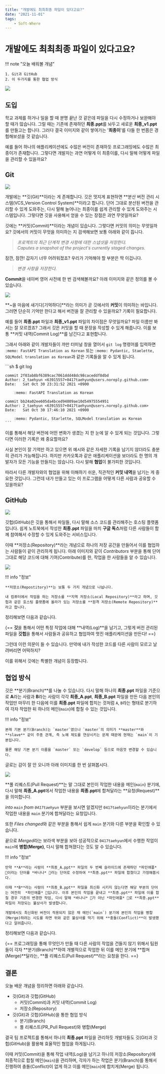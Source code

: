```yaml
---
title: "개발에도 최최최종 파일이 있다고요?"
date: "2021-11-01"
tags:
    - Soft-Where
---
```


# 개발에도 최최최종 파일이 있다고요?

!!! note "오늘 배워볼 개념"

    1. Git과 GitHub
    2. 이 두가지를 통한 협업 방식

<img src="/images/soft-where/01/0.png">

## 도입

학교 과제를 하거나 일을 할 때 분명 끝난 것 같은데 파일을 다시 수정하거나 보완해야 할 때가 많습니다. 그럴 때는 기존에 존재하던 **최종.ppt**를 놔두고 새로운 **최종_v1.ppt**를 만들고는 합니다. 그러다 결국 이미지와 같이 쌓여가는 '**최종이**'를 다들 한 번쯤은 경험해보셨을 것 같습니다.

예를 들어 하나의 애플리케이션에도 수많은 버전이 존재하듯 프로그래밍에도 수많은 최종이가 존재합니다. 그렇다면 개발자는 과연 어떻게 이 최종이를, 다시 말해 어떻게 파일을 관리할 수 있을까요?

## Git

<img src="/images/soft-where/01/1.png">


개발에는 **깃(Git)**이라는 게 존재합니다. 깃은 멋지게 표현하면 **분산 버전 관리 시스템(VCS_Version Control System)**이라고 합니다. 단어 그대로 분산된 버전을 관리할 수 있게 도와주는, 다시 말해 늘어나는 최종이를 쉽게 관리할 수 있게 도와주는 시스템입니다. 그렇다면 깃을 사용해서 얻을 수 있는 장점은 과연 무엇일까요?

깃에는 **커밋(Commit)**이라는 개념이 있습니다. 그렇다면 커밋의 의미는 무엇일까요? 깃에서의 커밋이 무엇을 의미하는 지 검색해보면 보통 아래와 같이 뜹니다.

> *프로젝트의 최근 단계적 변경 사항에 대한 스냅샷을 저장한다.*  
> *Caputes a snapshot of the project's currently staged changes.*

잠깐, 잠깐! 갑자기 너무 어려워졌죠? 우리가 기억해야 할 부분은 딱 이겁니다.

> *변경 사항을 저장한다.*

**Commit**을 네이버 영어 사전에 한 번 검색해볼까요? 아래 이미지와 같은 정의를 볼 수 있습니다.

<img src="/images/soft-where/01/2.png">

**~을 마음에 새기다[기억하다]**라는 의미가 곧 깃에서의 **커밋**이 의미하는 바입니다. 그러면 단순히 기억만 한다고 해서 버전을 잘 관리할 수 있을까요? 기록이 필요합니다.

예를 들어 **최종.ppt** 파일과 **최종_v1.ppt** 파일의 차이점은 무엇일까요? 파일 이름만 봐서는 잘 모르겠죠? 그래서 깃은 커밋을 할 때 문장을 작성할 수 있게 해줍니다. 이를 보통 **커밋 내역(Commit Log)**를 남긴다고 표현합니다.

그래서 아래와 같이 개발자들이 까만 터미널 창을 열어서 `git log` 명령어를 입력하면 `:memo: FastAPI Translation as Korean` 또는 `:memo: Pydantic, Staelette, SQLModel translation as Korean`과 같은 기록들을 알 수 있게 됩니다.

<div class="termy">
    ```sh
    $ git log

    commit 2f03ab8bf6389cac7061ddd48dc98caceddf8dbd
    Author: 2_taehyun <63915557+0417taehyun@users.noreply.github.com>
    Date:   Sat Oct 30 23:31:52 2021 +0900

        :memo: FastAPI Translation as Korean

    commit bb24a02ee605da4bced94809ae10d54975554951
    Author: 2_taehyun <63915557+0417taehyun@users.noreply.github.com>
    Date:   Sat Oct 30 17:46:10 2021 +0900

        :memo: Pydantic, Starlette, SQLModel translation as Korean
    ```
</div>

이를 통해서 해당 버전에 어떤 변화가 생겼는 지 한 눈에 알 수 있게 되는 것입니다. 그렇다면 이러한 기록은 왜 중요할까요?

사실 본인이 잘 기억만 하고 있으면 위 예시와 같은 자세한 기록을 남기지 않더라도 충분히 관리가 가능해집니다. 하지만 카카오톡과 같은 애플리케이션을 보더라도 한 명의 개발자가 모든 기능을 만들지는 않습니다. 다시 말해 **협업**이 불가피한 것입니다.

따라서 다른 개발자와의 협업을 위해 이해하기 쉬운, 직관적인 **커밋 내역**을 남기는 게 중요한 것입니다. 그런데 내가 만들고 있는 이 프로그램을 어떻게 다른 사람과 공유할 수 있을까요? 

## GitHub

<img src="/images/soft-where/01/3.png">

깃헙(GitHub)은 깃을 통해서 파일들, 다시 말해 소스 코드를 관리해주는 호스팅 플랫폼입니다. 쉽게 노트북에서 작성한 **최종.ppt** 파일을 마치 **구글 독스**처럼 다른 사람들이 함께 참여해서 수정할 수 있게 도와주는 서비스입니다.

이때 **저장소(Repository)**라는 개념으로 하나의 저장 공간을 만들어서 이를 협업하는 사람들이 같이 관리하게 됩니다. 아래 이미지와 같이 *Contributors* 부분을 통해 단어 그대로 해당 코드에 대해 기여(Contribute)를 한, 작업을 한 사람들을 알 수 있습니다.

<img src="/images/soft-where/01/4.png">

!!! info "정보"

    **저장소(Repostitory)**는 보통 두 가지 개념으로 나뉩니다.

    내 컴퓨터에서 작업을 하는 저장소를 **지역 저장소(Local Repository)**라고 하며, 깃헙과 같은 호스팅 플랫폼에 올라가 있는 저장소를 **원격 저장소(Remote Repository)**라고 합니다.


정리해보면 다음과 같습니다.

{==
**깃**을 통해서 어떤 특정 작업에 대해 **내역(Log)**을 남기고, 그렇게 버전 관리된 파일을 **깃헙**을 통해서 사람들과 공유하고 협업하여 멋진 애플리케이션을 만든다!
==}

그런데 이런 의문이 들 수 있습니다. 만약에 내가 작성한 코드를 다른 사람이 모르고 날려버리면 어떡하지?

이를 위해서 깃에는 특별한 개념이 등장합니다.

## 협업 방식

깃은 **분기(Branch)**를 나눌 수 있습니다. 다시 말해 하나의 **최종.ppt** 파일을 기준으로 **A**라는 사람과 **B**라는 사람이 각각 **최종_A.ppt**, **최종_B.ppt** 파일을 만든 다음 본인의 작업만 마무리 한 다음에 이를 **최종.ppt** 파일에 합치는 것처럼 `A`, `B`라는 형태로 분기하여 각자 작업한 뒤 하나의 메인(`main`)에 합칠 수 있는 것입니다.

!!! info "정보"

    본래 기본 분기(Branch)는 `master`였으나 `master`의 의미가 **master**와 **slave** 같이 주종 관계, 즉 노예 제도를 연상시키는 문제 때문에 현재는 `main`이 기본입니다.

    물론 해당 기본 분기 이름을 `master` 또는 `develop` 등으로 마음껏 변경할 수 있습니다.

글로는 감이 잘 안 오니까 아래 이미지를 한 번 살펴봅시다.

<img src="/images/soft-where/01/5.png">

**풀 리퀘스트(Pull Request)**는 말 그대로 본인이 작업한 내용을 메인(`main`) 분기에, 다시 말해 **최종_A.ppt**에서 작업한 내용을 **최종.ppt**에 합쳐달라는 **요청(Request)**을 의미합니다.

*into `main` from `0417taehyun`* 부분을 보시면 알겠지만 `0417taehyun`이라는 분기에서 작업한 내용을 `main` 분기에 합쳐달라는 요청입니다.

또한 *Files changed*와 같은 부분을 통해서 쉽게 `main` 분기와 다른 부분을 확인할 수 있습니다.

끝으로 *Merged*라는 보라색 부분을 보아 성공적으로 `0417taehyun`에서 수행한 작업이 `main`에 **병합(Merge)**, 다시 말해 합쳐졌다는 것도 알 수 있습니다.

!!! info "정보"

    만약 **A**라는 사람이 **최종_A.ppt** 파일의 두 번째 슬라이드에 존재하던 *파인애플* 🍍이라는 단어를 *바나나* 🍌라는 단어로 수정하여 **최종.ppt** 파일에 합쳤다고 가정해봅시다.
    
    이때 **B**라는 사람이 **최종_B.ppt** 파일을 최신화 시키지 않는다면 해당 부분의 단어는 여전히  *파인애플* 🍍입니다. 이후 본인의 작업을 끝내고 **최종.ppt** 파일에 이를 합칠 경우 기존의 변경한 작업, 다시 말해 *바나나* 🍌가 아닌 *파인애플* 🍍로 **최종.ppt** 파일이 저장되는 불상사가 발생합니다.

    개발에서도 최신화된 버전이 적용되지 않은 채 메인(`main`) 분기에 본인의 작업을 병합(Merge)하려는 시도를 하면 위와 같은 불상사를 막기 위해 **충돌(Conflict)**이 발생했다고 알려줍니다.

정리해보면 다음과 같습니다.

{==
프로그래밍을 통해 무엇인가 만들 때 다른 사람의 작업을 건들지 않기 위해서 팀원들이 각자 **분기(Branch)**하여 개별적으로 작업한 뒤 이를 메인 분기에 **합쳐(Merge)**달라는, **풀 리퀘스트(Pull Request)**라는 요청을 한다.
==}


## 결론

오늘 배운 개념을 정리하면 아래와 같습니다.

* 깃(Git)과 깃헙(GitHub)
    * 커밋(Commit)과 커밋 내역(Commit Log)
    * 저장소(Repository)
* 깃(Git)과 깃헙(GitHub)을 통한 협업 방식
    * 분기(Branch)
    * 풀 리퀘스트(PR_Pull Request)와 병합(Merge)


결국 팀 프로젝트를 통해서 하나의 **최종.ppt** 파일을 관리하듯 개발자들도 깃(Git)과 깃헙(GitHub)을 활용해 효율적인 협업을 하게됩니다.

이때 커밋(Commit)을 통해 작업 내역(Log)을 남기고 하나의 저장소(Repository)에 최종적으로 합칠 메인(`main`)을 관리하며, 각자가 하는 작업은 분기(Branch)를 통해서 진행하여 충돌(Conflict)이 없게 하고 이를 메인(`main`)에 합치게(Merge) 됩니다.